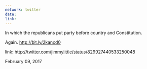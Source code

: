 ```yaml
---
network: twitter
date:
link:
---
```

In which the republicans put party before country and Constitution.

Again. http://bit.ly/2kancd0 

link: http://twitter.com/jimmylittle/status/829927440533250048 

February 09, 2017